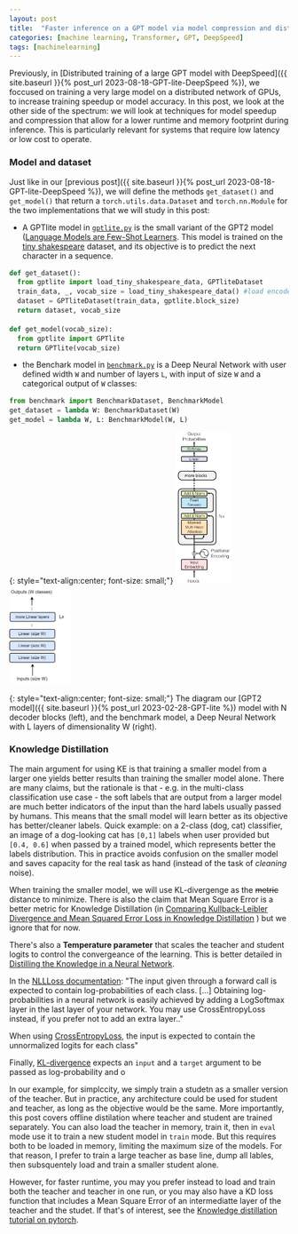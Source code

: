 ```yaml
---
layout: post
title:  "Faster inference on a GPT model via model compression and distillation"
categories: [machine learning, Transformer, GPT, DeepSpeed]
tags: [machinelearning]
---
```


Previously, in [Distributed training of a large GPT model with DeepSpeed]({{ site.baseurl }}{% post_url 2023-08-18-GPT-lite-DeepSpeed %}), we foccused on training a very large model on a distributed network of GPUs, to increase training speedup or model accuracy. In this post, we look at the other side of the spectrum: we will look at techniques for model speedup and compression that allow for a lower runtime and memory footprint during inference. This is particularly relevant for systems that require low latency or low cost to operate.

### Model and dataset

Just like in our [previous post]({{ site.baseurl }}{% post_url 2023-08-18-GPT-lite-DeepSpeed %}), we will define the methods `get_dataset()` and `get_model()` that return a `torch.utils.data.Dataset` and `torch.nn.Module` for the two implementations that we will study in this post: 

- A GPTlite model in <a href="/assets/GPT-lite-DeepSpeed/gptlite.py">`gptlite.py`</a> is the small variant of the GPT2 model ([Language Models are Few-Shot Learners](https://arxiv.org/abs/2005.14165). This model is trained on the [tiny shakespeare](https://github.com/karpathy/char-rnn/blob/master/data/tinyshakespeare/input.txt) dataset, and its objective is to predict the next character in a sequence.

```python
def get_dataset():
  from gptlite import load_tiny_shakespeare_data, GPTliteDataset
  train_data, _, vocab_size = load_tiny_shakespeare_data() #load encoded data from text file
  dataset = GPTliteDataset(train_data, gptlite.block_size)
  return dataset, vocab_size

def get_model(vocab_size):
  from gptlite import GPTlite
  return GPTlite(vocab_size)
```

- the Benchark model in <a href="/assets/GPT-lite-DeepSpeed/benchmark.py">`benchmark.py`</a> is a Deep Neural Network with user defined width `W` and number of layers `L`, with input of size `W` and a categorical output of `W` classes:

```python
from benchmark import BenchmarkDataset, BenchmarkModel
get_dataset = lambda W: BenchmarkDataset(W)
get_model = lambda W, L: BenchmarkModel(W, L)
```

{: style="text-align:center; font-size: small;"}
<img width="20%" height="20%" src="/assets/GPT-lite/gpt_lite_compact.png"/>
&nbsp; &nbsp; &nbsp; &nbsp; &nbsp; &nbsp; &nbsp;
<img width="22%" height="22%" src="/assets/GPT-lite-cpp/benchmark_model.png"/>

{: style="text-align:center; font-size: small;"}
The diagram our [GPT2 model]({{ site.baseurl }}{% post_url  2023-02-28-GPT-lite %}) model with N decoder blocks (left), and the benchmark model, a Deep Neural Network with L layers of dimensionality W (right).

### Knowledge Distillation

The main argument for using KE is that training a smaller model from a larger one yields better results than training the smaller model alone. There are many claims, but the rationale is that - e.g. in the multi-class classification use case - the soft labels that are output from a larger model are much better indicators of the input than the hard labels usually passed by humans. This means that the small model will learn better as its objective has better/cleaner labels. Quick example: on a 2-class (dog, cat) classifier, an image of a dog-looking cat has `[0,1]` labels when user provided but `[0.4, 0.6]` when passed by a trained model, which represents better the labels distribution. This in practice avoids confusion on the smaller model and saves capacity for the real task as hand (instead of the task of *cleaning* noise). 

When training the smaller model, we will use KL-divergenge as the ~~metric~~ distance to minimize. There is also the claim that Mean Square Error is a better metric for Knowledge Distillation (in [Comparing Kullback-Leibler Divergence and Mean Squared Error Loss
in Knowledge Distillation](https://arxiv.org/pdf/2105.08919.pdf) ) but we ignore that for now. 

There's also a **Temperature parameter** that scales the teacher and student logits to control the convergeance of the learning. This is better detailed in [Distilling the Knowledge in a Neural Network](https://arxiv.org/abs/1503.02531).

In the [NLLLoss documentation](https://pytorch.org/docs/stable/generated/torch.nn.NLLLoss.html#torch.nn.NLLLoss): 
"The input given through a forward call is expected to contain log-probabilities of each class. [...] Obtaining log-probabilities in a neural network is easily achieved by adding a LogSoftmax layer in the last layer of your network. You may use CrossEntropyLoss instead, if you prefer not to add an extra layer.."

When using [CrossEntropyLoss](https://pytorch.org/docs/stable/generated/torch.nn.CrossEntropyLoss.h), the input is expected to contain the unnormalized logits for each class"


Finally, [KL-divergence](https://pytorch.org/docs/stable/generated/torch.nn.functional.kl_div.html) expects an `input` and a `target` argument to be passed as log-probability and o

In our example, for simplccity, we simply train a studetn as a smaller version of the teacher. But in practice, any architecture could be used for student and teacher, as long as the objective would be the same.
More importantly, this post covers offline distilation where teacher and student are trained separately. You can also load the teacher in memory, train it, then in `eval` mode use it to train a new student model in `train` mode. But this requires both to be loaded in memory, limiting the maximum size of the models. For that reason, I prefer to train a large teacher as base line, dump all lables, then subsquentely load and train a smaller student alone.

However, for faster runtime, you may you prefer instead to load and train both the teacher and teacher in one run, or you may also have a KD loss function that includes a Mean Square Error of an intermediatte layer of the teacher and the studet. If that's of interest, see the [Knowledge distillation tutorial on pytorch](https://pytorch.org/tutorials/beginner/knowledge_distillation_tutorial.html#knowledge-distillation-run).

